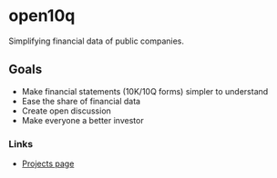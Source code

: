 # open10q
Simplifying financial data of public companies.


## Goals

- Make financial statements (10K/10Q forms) simpler to understand
- Ease the share of financial data
- Create open discussion
- Make everyone a better investor

### Links
- [Projects page](PROJECTS.md)

